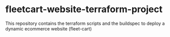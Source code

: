 # fleetcart-website-terraform-project
This repository contains the terraform scripts and the buildspec to deploy a dynamic ecommerce website (fleet-cart)
